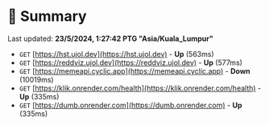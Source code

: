 # 📖 Summary
Last updated: **23/5/2024, 1:27:42 PTG "Asia/Kuala_Lumpur"**

- `GET` [https://hst.ujol.dev](https://hst.ujol.dev) - **Up** (563ms)
- `GET` [https://reddviz.ujol.dev](https://reddviz.ujol.dev) - **Up** (577ms)
- `GET` [https://memeapi.cyclic.app](https://memeapi.cyclic.app) - **Down** (10019ms)
- `GET` [https://klik.onrender.com/health](https://klik.onrender.com/health) - **Up** (335ms)
- `GET` [https://dumb.onrender.com](https://dumb.onrender.com) - **Up** (335ms)
